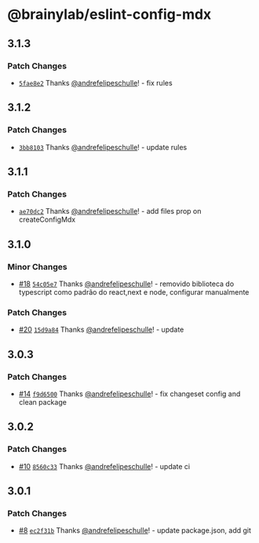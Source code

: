 # @brainylab/eslint-config-mdx

## 3.1.3

### Patch Changes

- [`5fae8e2`](https://github.com/brainylab/eslint-config/commit/5fae8e232a8c8893320282b811db661b9ce32a02) Thanks [@andrefelipeschulle](https://github.com/andrefelipeschulle)! - fix rules

## 3.1.2

### Patch Changes

- [`3bb8103`](https://github.com/brainylab/eslint-config/commit/3bb81031dda130f4499c747ee9fff881d40e2477) Thanks [@andrefelipeschulle](https://github.com/andrefelipeschulle)! - update rules

## 3.1.1

### Patch Changes

- [`ae70dc2`](https://github.com/brainylab/eslint-config/commit/ae70dc27f89249706dd93d841801eddb476a4d2a) Thanks [@andrefelipeschulle](https://github.com/andrefelipeschulle)! - add files prop on createConfigMdx

## 3.1.0

### Minor Changes

- [#18](https://github.com/brainylab/eslint-config/pull/18) [`54c05e7`](https://github.com/brainylab/eslint-config/commit/54c05e773be783dc9726cc22112e8f18d97532cd) Thanks [@andrefelipeschulle](https://github.com/andrefelipeschulle)! - removido biblioteca do typescript como padrão do react,next e node, configurar manualmente

### Patch Changes

- [#20](https://github.com/brainylab/eslint-config/pull/20) [`15d9a84`](https://github.com/brainylab/eslint-config/commit/15d9a8426c2891393c2eb0bd76e27913d29c0e40) Thanks [@andrefelipeschulle](https://github.com/andrefelipeschulle)! - update

## 3.0.3

### Patch Changes

- [#14](https://github.com/brainylab/eslint-config/pull/14) [`f9d6500`](https://github.com/brainylab/eslint-config/commit/f9d65002b50966fc3ec8e625dffed57014db3827) Thanks [@andrefelipeschulle](https://github.com/andrefelipeschulle)! - fix changeset config and clean package

## 3.0.2

### Patch Changes

- [#10](https://github.com/brainylab/eslint-config/pull/10) [`8560c33`](https://github.com/brainylab/eslint-config/commit/8560c33796657cf4d62eb3bf9de380cb9f78c8a7) Thanks [@andrefelipeschulle](https://github.com/andrefelipeschulle)! - update ci

## 3.0.1

### Patch Changes

- [#8](https://github.com/brainylab/eslint-config/pull/8) [`ec2f31b`](https://github.com/brainylab/eslint-config/commit/ec2f31bca4b96ec0131751c72d0048237fdc2ce7) Thanks [@andrefelipeschulle](https://github.com/andrefelipeschulle)! - update package.json, add git
